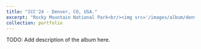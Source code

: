 ```yaml
---
title: "ICC'24 - Denver, CO, USA."
excerpt: "Rocky Mountain National Park<br/><img src='/images/album/denver/denver_cover.jpeg' width=500px>"
collection: portfolio
---
```


TODO: Add description of the album here.